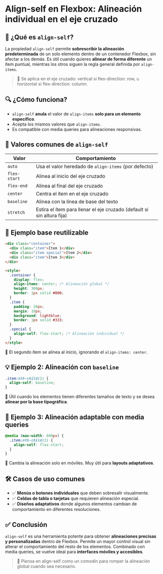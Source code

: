 # Align-self en Flexbox: Alineación individual en el eje cruzado

## 📘 ¿Qué es `align-self`?

La propiedad `align-self` permite **sobrescribir la alineación predeterminada** de un solo elemento dentro de un contenedor Flexbox, sin afectar a los demás. Es útil cuando quieres **alinear de forma diferente** un ítem puntual, mientras los otros siguen la regla general definida por `align-items`.

> 🧠 Se aplica en el eje cruzado: vertical si flex-direction: row, u horizontal si flex-direction: column.

## 🔍 ¿Cómo funciona?

- `align-self` **anula** el valor de `align-items` **solo para un elemento específico**.
- Acepta los mismos valores que `align-items`.
- Es compatible con media queries para alineaciones responsivas.

## 🧾 Valores comunes de `align-self`

| Valor        | Comportamiento                                                         |
| ------------ | ---------------------------------------------------------------------- |
| `auto`       | Usa el valor heredado de `align-items` (por defecto)                   |
| `flex-start` | Alinea al inicio del eje cruzado                                       |
| `flex-end`   | Alinea al final del eje cruzado                                        |
| `center`     | Centra el ítem en el eje cruzado                                       |
| `baseline`   | Alinea con la línea de base del texto                                  |
| `stretch`    | Estira el ítem para llenar el eje cruzado (default si sin altura fija) |

## 🧪 Ejemplo base reutilizable

```html
<div class="container">
  <div class="item">Item 1</div>
  <div class="item special">Item 2</div>
  <div class="item">Item 3</div>
</div>

<style>
  .container {
    display: flex;
    align-items: center; /* Alineación global */
    height: 300px;
    border: 1px solid #000;
  }
  .item {
    padding: 20px;
    margin: 10px;
    background: lightblue;
    border: 1px solid #333;
  }
  .special {
    align-self: flex-start; /* Alineación individual */
  }
</style>
```

📌 El segundo ítem se alinea al inicio, ignorando el `align-items: center`.

## 💡 Ejemplo 2: Alineación con `baseline`

```css
.item:nth-child(2) {
  align-self: baseline;
}
```

📌 Útil cuando los elementos tienen diferentes tamaños de texto y se desea **alinear por la base tipográfica**.

## 📱 Ejemplo 3: Alineación adaptable con media queries

```css
@media (max-width: 600px) {
  .item:nth-child(2) {
    align-self: flex-start;
  }
}
```

📌 Cambia la alineación solo en móviles. Muy útil para **layouts adaptativos**.

## 🛠️ Casos de uso comunes

- ✅ **Menús o botones individuales** que deben sobresalir visualmente.
- ✅ **Celdas de tabla o tarjetas** que requieren alineación especial.
- ✅ **Diseños adaptativos** donde algunos elementos cambian de comportamiento en diferentes resoluciones.

## ✅ Conclusión

`align-self` es una herramienta potente para obtener **alineaciones precisas y personalizadas** dentro de Flexbox. Permite un mayor control visual sin alterar el comportamiento del resto de los elementos. Combinado con media queries, se vuelve ideal para **interfaces móviles y accesibles**.

> 🧩 Piensa en align-self como un comodín para romper la alineación global cuando sea necesario.
